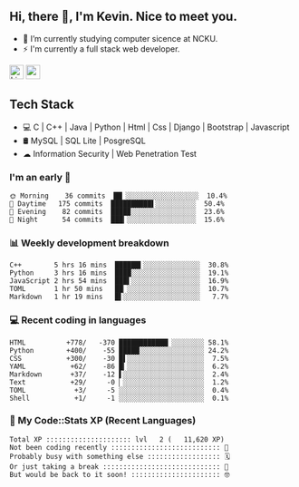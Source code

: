 ## Hi, there 👋, I'm Kevin. Nice to meet you.

- 🌱 I’m currently studying computer sicence at NCKU.
- ⚡ I'm currently a full stack web developer.

<a href="https://www.linkedin.com/in/kevin12686/"><img alt="LinkedIn" src="https://img.shields.io/badge/linkedin%20-%230077B5.svg?&style=for-the-badge&logo=linkedin&logoColor=white" height=25></a>
<a href="https://www.instagram.com/kevin12686/"><img src="https://img.shields.io/badge/instagram-3f729b?&style=for-the-badge&logo=instagram&logoColor=white" height=25></a>

## Tech Stack

* 💻 C | C++ | Java | Python | Html | Css | Django | Bootstrap | Javascript
* 🛢️ MySQL | SQL Lite | PosgreSQL
* ☁ Information Security | Web Penetration Test

### I'm an early 🐤

<!-- early_bird start -->

```text
🌞 Morning    36 commits  ██▏░░░░░░░░░░░░░░░░░░  10.4%
🌆 Daytime   175 commits  ██████████▌░░░░░░░░░░  50.4%
🌃 Evening    82 commits  ████▉░░░░░░░░░░░░░░░░  23.6%
🌙 Night      54 commits  ███▎░░░░░░░░░░░░░░░░░  15.6%
```

<!-- early_bird end -->

### 📊 Weekly development breakdown

<!-- code_time start -->

```text
C++        5 hrs 16 mins  ██████▍░░░░░░░░░░░░░░  30.8%
Python     3 hrs 16 mins  ████░░░░░░░░░░░░░░░░░  19.1%
JavaScript 2 hrs 54 mins  ███▌░░░░░░░░░░░░░░░░░  16.9%
TOML       1 hr 50 mins   ██▏░░░░░░░░░░░░░░░░░░  10.7%
Markdown   1 hr 19 mins   █▌░░░░░░░░░░░░░░░░░░░   7.7%
```

<!-- code_time end -->

### 💻 Recent coding in languages

<!-- code_diff start -->

```text
HTML          +778/   -370 ████████████▏░░░░░░░░ 58.1%
Python        +400/    -55 █████░░░░░░░░░░░░░░░░ 24.2%
CSS           +300/    -30 █▌░░░░░░░░░░░░░░░░░░░  7.5%
YAML           +62/    -86 █▎░░░░░░░░░░░░░░░░░░░  6.2%
Markdown       +37/    -12 ▌░░░░░░░░░░░░░░░░░░░░  2.4%
Text           +29/     -0 ▏░░░░░░░░░░░░░░░░░░░░  1.2%
TOML            +3/     -5 ░░░░░░░░░░░░░░░░░░░░░  0.4%
Shell           +1/     -1 ░░░░░░░░░░░░░░░░░░░░░  0.1%
```

<!-- code_diff end -->

### 🧰 My Code::Stats XP (Recent Languages)

<!-- codestats start -->

```text
Total XP ::::::::::::::::::::: lvl   2 (   11,620 XP) 
Not been coding recently ::::::::::::::::::::::::::: 🙈
Probably busy with something else :::::::::::::::::: 🗓
Or just taking a break ::::::::::::::::::::::::::::: 🌴
But would be back to it soon! :::::::::::::::::::::: 🤓
```

<!-- codestats end -->
